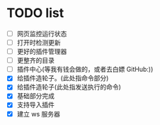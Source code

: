 # TODO list

- [ ] 网页监控运行状态
- [ ] 打开时检测更新
- [ ] 更好的插件管理器
- [ ] 更整齐的目录
- [ ] 插件中心(等我有钱会做的，或者去白嫖 GitHub:))
- [x] 给插件造轮子。(此处指命令部分)
- [x] 给插件造轮子(此处指发送执行的命令)
- [x] 基础部分完成
- [x] 支持导入插件
- [x] 建立 ws 服务器
